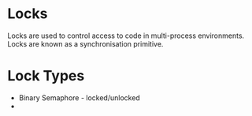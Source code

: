 # Locks

Locks are used to control access to code in multi-process environments.  
Locks are known as a synchronisation primitive.  


# Lock Types
- Binary Semaphore - locked/unlocked
- 